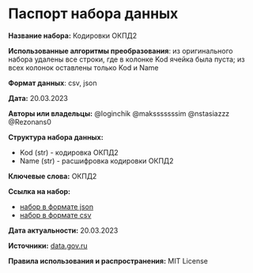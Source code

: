 # Паспорт набора данных

**Название набора:** Кодировки ОКПД2

**Использованные алгоритмы преобразования**: из оригинального набора удалены все строки, где в колонке Kod ячейка была пуста; из всех колонок оставлены только Kod и Name

**Формат данных**: csv, json

**Дата:** 20.03.2023

**Авторы или владельцы:** @loginchik @maksssssssim @nstasiazzz @Rezonans0

**Структура набора данных:**
- Kod (str) - кодировка ОКПД2
- Name (str) - расшифровка кодировки ОКПД2

**Ключевые слова:** ОКПД2

**Ссылка на набор:** 
- [набор в формате json](okpd2.json)
- [набор в формате csv](okpd2.csv)

**Дата актуальности:** 20.03.2023

**Источники:** [data.gov.ru](https://data.gov.ru/opendata/7710168515-okpd2)

**Правила использования и распространения:** MIT License